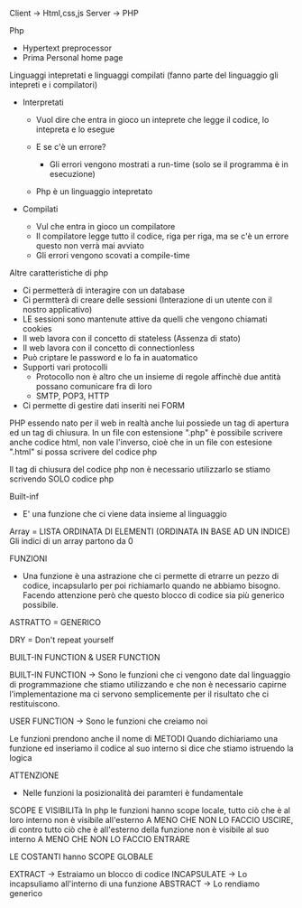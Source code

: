 Client -> Html,css,js
Server -> PHP

Php
- Hypertext preprocessor
- Prima Personal home page

Linguaggi intepretati e linguaggi compilati (fanno parte del linguaggio gli intepreti e i compilatori)
- Interpretati
    - Vuol dire che entra in gioco un inteprete che legge il codice, lo intepreta e lo esegue
    - E se c'è un errore?
        - Gli errori vengono mostrati a run-time (solo se il programma è in esecuzione)

    - Php è un linguaggio intepretato

- Compilati
    - Vul che entra in gioco un compilatore
    - Il compilatore legge tutto il codice, riga per riga, ma se c'è un errore questo non verrà mai avviato
    - Gli errori vengono scovati a compile-time

Altre caratteristiche di php
- Ci permetterà di interagire con un database
- Ci permtterà di creare delle sessioni (Interazione di un utente con il nostro applicativo)
- LE sessioni sono mantenute attive da quelli che vengono chiamati cookies
- Il web lavora con il concetto di stateless (Assenza di stato)
- Il web lavora con il concetto di connectionless
- Può criptare le password e lo fa in auatomatico
- Supporti vari protocolli
  - Protocollo non è altro che un insieme di regole affinchè due antità possano comunicare fra di loro
  - SMTP, POP3, HTTP
- Ci permette di gestire dati inseriti nei FORM

PHP essendo nato per il web in realtà anche lui possiede un tag di apertura ed un tag di chiusura.
In un file con estensione ".php" è possibile scrivere anche codice html, non vale l'inverso, cioè che in un file con estesione ".html" si possa scrivere del codice php


Il tag di chiusura del codice php non è necessario utilizzarlo se stiamo scrivendo SOLO codice php

Built-inf
- E' una funzione che ci viene data insieme al linguaggio

Array = LISTA ORDINATA DI ELEMENTI (ORDINATA IN BASE AD UN INDICE)
Gli indici di un array partono da 0


FUNZIONI
- Una funzione è una astrazione che ci permette di etrarre un pezzo di codice, incapsularlo per poi richiamarlo quando ne abbiamo bisogno. Facendo attenzione però che questo blocco di codice sia più generico possibile.

ASTRATTO = GENERICO

DRY = Don't repeat yourself

BUILT-IN FUNCTION & USER FUNCTION

BUILT-IN FUNCTION -> Sono le funzioni che ci vengono date dal linguaggio di programmazione che stiamo utilizzando e che non è necessario capirne l'implementazione ma ci servono semplicemente per il risultato che ci restituiscono.

USER FUNCTION -> Sono le funzioni che creiamo noi

Le funzioni prendono anche il nome di METODI
Quando dichiariamo una funzione ed inseriamo il codice al suo interno si dice che stiamo istruendo la logica

ATTENZIONE
- Nelle funzioni la posizionalità dei paramteri è fundamentale

SCOPE E VISIBILITà
In php le funzioni hanno scope locale, tutto ciò che è al loro interno non è visibile all'esterno A MENO CHE NON LO FACCIO USCIRE, di contro tutto ciò che è all'esterno della funzione non è visibile al suo interno A MENO CHE NON LO FACCIO ENTRARE

LE COSTANTI hanno SCOPE GLOBALE

EXTRACT -> Estraiamo un blocco di codice
INCAPSULATE -> Lo incapsuliamo all'interno di una funzione
ABSTRACT -> Lo rendiamo generico